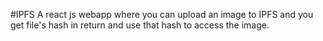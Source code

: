 #IPFS
A react js webapp where you can upload an image to IPFS and you get file's hash in return and use that hash to access the image.
